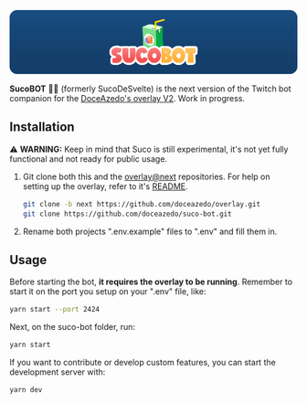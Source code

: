 ![SucoBOT banner](assets/img/banner.png)

**SucoBOT** 🧃🤖 (formerly SucoDeSvelte) is the next version of the Twitch bot companion for the [DoceAzedo's overlay V2](https://github.com/doceazedo/overlay/tree/next). Work in progress.

## Installation

⚠ **WARNING:** Keep in mind that Suco is still experimental, it's not yet fully functional and not ready for public usage.

1. Git clone both this and the [overlay@next](https://github.com/doceazedo/overlay/tree/next) repositories. For help on setting up the overlay, refer to it's [README](https://github.com/doceazedo/overlay/tree/next#readme).
   ```bash
   git clone -b next https://github.com/doceazedo/overlay.git
   git clone https://github.com/doceazedo/suco-bot.git
   ```
2. Rename both projects ".env.example" files to ".env" and fill them in.

## Usage

Before starting the bot, **it requires the overlay to be running**. Remember to start it on the port you setup on your ".env" file, like:

```bash
yarn start --port 2424
```

Next, on the suco-bot folder, run:

```bash
yarn start
```

If you want to contribute or develop custom features, you can start the development server with:

```bash
yarn dev
```
